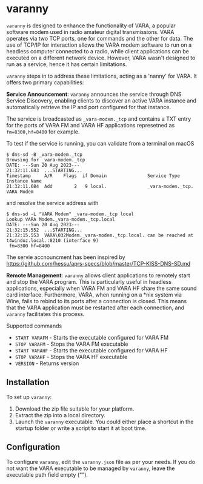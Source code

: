 # varanny

`varanny` is designed to enhance the functionality of VARA, a popular software modem used in radio amateur digital transmissions. VARA operates via two TCP ports, one for commands and the other for data. The use of TCP/IP for interaction allows the VARA modem software to run on a headless computer connected to a radio, while client applications can be executed on a different network device. However, VARA wasn't designed to run as a service, hence it has certain limitations.

`varanny` steps in to address these limitations, acting as a 'nanny' for VARA. It offers two primary capabilities:

**Service Announcement**: `varanny` announces the service through DNS Service Discovery, enabling clients to discover an active VARA instance and automatically retrieve the IP and port configured for that instance.

The service is broadcasted as `_vara-modem._tcp` and contains a TXT entry for the ports of VARA FM and VARA HF applications represetned as `fm=8300,hf=8400` for example.

To test if the service is running, you can validate from a terminal on macOS

```
$ dns-sd -B _vara-modem._tcp
Browsing for _vara-modem._tcp
DATE: ---Sun 20 Aug 2023---
21:32:11.683  ...STARTING...
Timestamp     A/R    Flags  if Domain               Service Type         Instance Name
21:32:11.684  Add        2   9 local.               _vara-modem._tcp.    VARA Modem
```

and resolve the service address with

```
$ dns-sd -L "VARA Modem" _vara-modem._tcp local
Lookup VARA Modem._vara-modem._tcp.local
DATE: ---Sun 20 Aug 2023---
21:32:15.552  ...STARTING...
21:32:15.553  VARA\032Modem._vara-modem._tcp.local. can be reached at t4windoz.local.:8210 (interface 9)
 fm=8300 hf=8400
```
The servie accnouncment has been inspired by https://github.com/hessu/aprs-specs/blob/master/TCP-KISS-DNS-SD.md

**Remote Management**: `varanny` allows client applications to remotely start and stop the VARA program. This is particularly useful in headless applications, especially when VARA FM and VARA HF share the same sound card interface. Furthermore, VARA, when running on a *nix system via Wine, fails to rebind to its ports after a connection is closed. This means that the VARA application must be restarted after each connection, and `varanny` facilitates this process.

Supported commands

* `START VARAFM` - Starts the executable configured for VARA FM
* `STOP VARAFM` - Stops the VARA FM executable
* `START VARAHF` - Starts the executable configured for VARA HF
* `STOP VARAHF` - Stops the VARA HF executable
* `VERSION` - Returns version

## Installation

To set up `varanny`:

1. Download the zip file suitable for your platform.
1. Extract the zip into a local directory.
1. Launch the `varanny` executable. You could either place a shortcut in the startup folder or write a script to start it at boot time.

## Configuration

To configure `varanny`, edit the `varanny.json` file as per your needs. If you do not want the VARA executable to be managed by `varanny`, leave the executable path field empty ("").